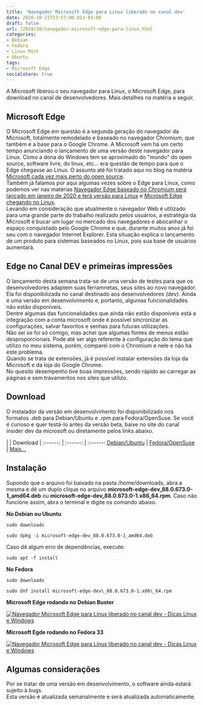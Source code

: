 ```yaml
---
title: 'Navegador Microsoft Edge para Linux liberado no canal dev'
date: 2020-10-21T23:57:00.013-03:00
draft: false
url: /2020/10/navegador-microsoft-edge-para-linux.html
categories:
- Debian
- Fedora
- Linux Mint
- Ubuntu
tags: 
- Microsoft Edge
socialshare: true
---
```


A Microsoft liberou o seu navegador para Linux, o Microsoft Edge, para download no canal de desenvolvedores. Mais detalhes na matéria a seguir.

<!--more-->

## Microsoft Edge

  
O Microsoft Edge em questão é a segunda geração do navegador da Microsoft, totalmente remodelado e baseado no navegador Chromium, que também é a base para o Google Chrome. A Microsoft vem há um certo tempo anunciando o lançamento de uma versão deste navegador para Linux. Como a dona do Windows tem se aproximado do "mundo" do open source, software livre, do linux, etc... era questão de tempo para que o Edge chegasse ao Linux. O assunto até foi tratado aqui no blog na matéria [Microsoft cada vez mais perto do open source](https://info.wsouza.com.br/2019/05/microsoft-cada-vez-mais-perto-do-open-source.html).  
Também já falamos por aqui algumas vezes sobre o Edge para Linux, como podemos ver nas matérias [Navegador Edge baseado no Chromium será lançado em janeiro de 2020 e terá versão para Linux](https://info.wsouza.com.br/2020/09/microsoft-edge-chegando-no-linux.html) e [Microsoft Edge chegando no Linux](Microsoft%20Edge%20chegando%20no%20Linux).  
Levando em consideração que atualmente o navegador Web é utilizado para uma grande parte do trabalho realizado pelos usuários, a estratégia da Microsoft é bucar um lugar no mercado dos navegadores e abocanhar o espaço conquistado pelo Google Chrome e que, durante muitos anos já foi seu com o navegador Internet Explorer. Esta situação explica o lançamento de um produto para sistemas baseados no Linux, pois sua base de usuários aumentará.  
  

## Edge no Canal DEV e primeiras impressões

  
O lançamento desta semana trata-se de uma versão de testes para que os desenvolvedores adaptem suas ferramnetas, seus sites ao novo navegador. Ela foi disponibilizada no canal destinado aos desenvolvedores _(dev)_. Ainda é uma versão em desenvolvimento e, portanto, algumas funcionalidades não estão disponíveis.  
Dentre algumas das funcionalidades que ainda não estão disponíveis está a integração com a conta microsoft onde é possível sincronizar as configurações, salvar favoritos e senhas para futuras utilizações.  
Não sei se foi só comigo, mas achei que algumas fontes de menus estão desproporcionais. Pode até ser algo referente à configuração do tema que utilizo no meu sistema, porém, comparei com o Chromium e nele e não há este problema.  
Quando se trata de extensões, já é possível instalar extensões da loja da Microsoft e da loja do Google Chrome.  
No quesito desempenho tive boas impressões, sendo rápido ao carregar as páginas e sem travamentos nos sites que utilizo.  
  

## Download

  
O instalador da versão em desenvolvimento foi disponibilizado nos formatos _.deb_ para Debian/Ubuntu e _.rpm_ para Fedora/OpenSuse. Se você é curioso e quer testá-lo antes da versão beta, baixe no site do canal insider dev da microsoft ou diretamente pelos links abaixo.  
  

| | Download |
:------: | :------: | :------:
[ Debian/Ubuntu](https://www.microsoftedgeinsider.com/pt-br/download?platform=linux-deb) | [ Fedora/OpenSuse](https://www.microsoftedgeinsider.com/pt-br/download?platform=linux-rpm) | [ Mais...](https://www.microsoftedgeinsider.com/pt-br/download/)

## Instalação

  
Supondo que o arquivo foi baixado na pasta /home/downloads, abra a mesma e dê um duplo clique no arquivo **microsoft-edge-dev\_88.0.673.0-1\_amd64.deb** ou **microsoft-edge-dev\_88.0.673.0-1.x86\_64.rpm**. Caso não funcione assim, abra o terminal e digite os comando abaixo.  
  
**No Debian ou Ubuntu**  

`sudo downloads`

`sudo dpkg -i microsoft-edge-dev_88.0.673.0-1_amd64.deb`

  
Caso dê algum erro de dependências, execute:  

`sudo apt -f install`

  
**No Fedora** 

`sudo downloads`

`sudo dnf install microsoft-edge-dev\_88.0.673.0-1.x86\_64.rpm`
 
  
**Microsoft Edge rodando no Debian Buster**  

[![Navegador Microsoft Edge para Linux liberado no canal dev - Dicas Linux e Windows](https://1.bp.blogspot.com/-wInL1N15l3g/X5DsmxTLfYI/AAAAAAAAQiU/iXUO1OmO7-Iih3s4ElRStENBv5Q_wU5SACNcBGAsYHQ/s600/Captura%2Bde%2Btela%2Bde%2B2020-10-21%2B23-15-25.png "Navegador Microsoft Edge para Linux liberado no canal dev - Dicas Linux e Windows")](https://1.bp.blogspot.com/-wInL1N15l3g/X5DsmxTLfYI/AAAAAAAAQiU/iXUO1OmO7-Iih3s4ElRStENBv5Q_wU5SACNcBGAsYHQ/s1366/Captura%2Bde%2Btela%2Bde%2B2020-10-21%2B23-15-25.png)

  
**Microsoft Egde rodando no Fedora 33**  

[![Navegador Microsoft Edge para Linux liberado no canal dev - Dicas Linux e Windows](https://1.bp.blogspot.com/-aNNS2L-JKxo/X5Dy-0XMgkI/AAAAAAAAQig/w84jKCmRhzcuEKP65I2yKmOOsazmvm-7ACNcBGAsYHQ/s600/VirtualBox_Fedora%2B33_21_10_2020_23_43_33.png "Navegador Microsoft Edge para Linux liberado no canal dev - Dicas Linux e Windows")](https://1.bp.blogspot.com/-aNNS2L-JKxo/X5Dy-0XMgkI/AAAAAAAAQig/w84jKCmRhzcuEKP65I2yKmOOsazmvm-7ACNcBGAsYHQ/s1366/VirtualBox_Fedora%2B33_21_10_2020_23_43_33.png)

## Algumas considerações

 
Por se tratar de uma versão em desenvolvimento, o software ainda estará sujeito à bugs.  
Esta versão é atualizada semanalmente e será atualizada automaticamente.
